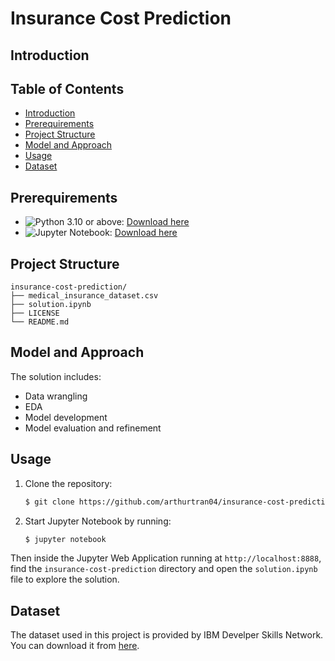 # Insurance Cost Prediction

## Introduction



## Table of Contents

- [Introduction](#introduction)
- [Prerequirements](#prerequirements)
- [Project Structure](#project-structure)
- [Model and Approach](#model-and-approach)
- [Usage](#usage)
- [Dataset](#dataset)

## Prerequirements

- ![Python 3.10](https://img.shields.io/badge/Python-3.10-blue) or above: [Download here](https://www.python.org/downloads)
- ![Jupyter Notebook](https://img.shields.io/badge/Jupyter%20Notebook-orange): [Download here](https://jupyter.org/install)

## Project Structure

```
insurance-cost-prediction/
├── medical_insurance_dataset.csv
├── solution.ipynb
├── LICENSE
└── README.md
```

## Model and Approach

The solution includes:

- Data wrangling
- EDA
- Model development
- Model evaluation and refinement

## Usage

1. Clone the repository:

    ```sh
    $ git clone https://github.com/arthurtran04/insurance-cost-prediction.git
    ```

2. Start Jupyter Notebook by running:

    ```sh
    $ jupyter notebook
    ```

Then inside the Jupyter Web Application running at `http://localhost:8888`, find the `insurance-cost-prediction` directory and open the `solution.ipynb` file to explore the solution.

## Dataset

The dataset used in this project is provided by IBM Develper Skills Network. You can download it from [here](https://cf-courses-data.s3.us.cloud-object-storage.appdomain.cloud/IBMDeveloperSkillsNetwork-DA0101EN-Coursera/medical_insurance_dataset.csv).
